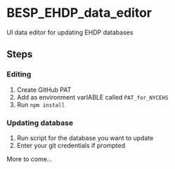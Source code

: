 # BESP_EHDP_data_editor
UI data editor for updating EHDP databases

## Steps

### Editing

1. Create GitHub PAT
2. Add as environment varIABLE called `PAT_for_NYCEHS`
3. Run `npm install`

### Updating database

1. Run script for the database you want to update
2. Enter your git credentials if prompted

More to come...
